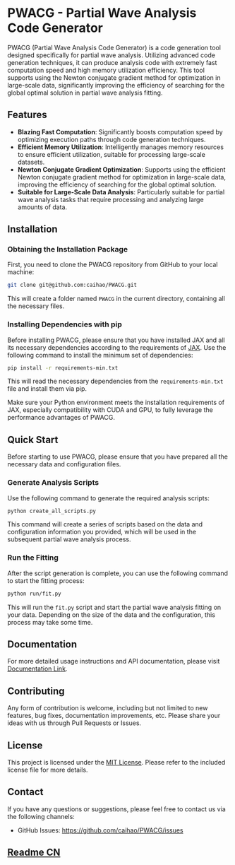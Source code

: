 # PWACG - Partial Wave Analysis Code Generator

PWACG (Partial Wave Analysis Code Generator) is a code generation tool designed specifically for partial wave analysis. Utilizing advanced code generation techniques, it can produce analysis code with extremely fast computation speed and high memory utilization efficiency. This tool supports using the Newton conjugate gradient method for optimization in large-scale data, significantly improving the efficiency of searching for the global optimal solution in partial wave analysis fitting.

## Features

- **Blazing Fast Computation**: Significantly boosts computation speed by optimizing execution paths through code generation techniques.
- **Efficient Memory Utilization**: Intelligently manages memory resources to ensure efficient utilization, suitable for processing large-scale datasets.
- **Newton Conjugate Gradient Optimization**: Supports using the efficient Newton conjugate gradient method for optimization in large-scale data, improving the efficiency of searching for the global optimal solution.
- **Suitable for Large-Scale Data Analysis**: Particularly suitable for partial wave analysis tasks that require processing and analyzing large amounts of data.

## Installation

### Obtaining the Installation Package

First, you need to clone the PWACG repository from GitHub to your local machine:

```bash
git clone git@github.com:caihao/PWACG.git
```

This will create a folder named `PWACG` in the current directory, containing all the necessary files.

### Installing Dependencies with pip

Before installing PWACG, please ensure that you have installed JAX and all its necessary dependencies according to the requirements of [JAX](https://github.com/google/jax). Use the following command to install the minimum set of dependencies:

```bash
pip install -r requirements-min.txt
```

This will read the necessary dependencies from the `requirements-min.txt` file and install them via pip.

Make sure your Python environment meets the installation requirements of JAX, especially compatibility with CUDA and GPU, to fully leverage the performance advantages of PWACG.

## Quick Start

Before starting to use PWACG, please ensure that you have prepared all the necessary data and configuration files.

### Generate Analysis Scripts

Use the following command to generate the required analysis scripts:

```bash
python create_all_scripts.py
```

This command will create a series of scripts based on the data and configuration information you provided, which will be used in the subsequent partial wave analysis process.

### Run the Fitting

After the script generation is complete, you can use the following command to start the fitting process:

```bash
python run/fit.py
```

This will run the `fit.py` script and start the partial wave analysis fitting on your data. Depending on the size of the data and the configuration, this process may take some time.

## Documentation

For more detailed usage instructions and API documentation, please visit [Documentation Link](documentation/Tutorial_EN.md).

## Contributing

Any form of contribution is welcome, including but not limited to new features, bug fixes, documentation improvements, etc. Please share your ideas with us through Pull Requests or Issues.

## License

This project is licensed under the [MIT License](LICENSE). Please refer to the included license file for more details.

## Contact

If you have any questions or suggestions, please feel free to contact us via the following channels:

- GitHub Issues: https://github.com/caihao/PWACG/issues

## [Readme CN](documentation/README_CN.md)